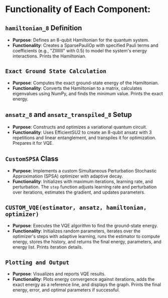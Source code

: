 # Functionality of Each Component:

## `hamiltonian_8` Definition
- **Purpose**: Defines an 8-qubit Hamiltonian for the quantum system.
- **Functionality**: Creates a SparsePauliOp with specified Pauli terms and coefficients (e.g., "ZIIIIIII" with 0.5) to model the system's energy interactions. Prints the Hamiltonian.

## `Exact Ground State Calculation`
- **Purpose**: Computes the exact ground-state energy of the Hamiltonian.
- **Functionality**: Converts the Hamiltonian to a matrix, calculates eigenvalues using NumPy, and finds the minimum value. Prints the exact energy.

## `ansatz_8` and `ansatz_transpiled_8` Setup
- **Purpose**: Constructs and optimizes a variational quantum circuit.
- **Functionality**: Uses EfficientSU2 to create an 8-qubit ansatz with 3 repetitions and linear entanglement, and transpiles it for optimization. Prepares it for VQE.

## `CustomSPSA` Class
- **Purpose**: Implements a custom Simultaneous Perturbation Stochastic Approximation (SPSA) optimizer with adaptive decay.
- **Functionality**: Initializes with maximum iterations, learning rate, and perturbation. The `step` function adjusts learning rate and perturbation over iterations, estimates the gradient, and updates parameters.

## `CUSTOM_VQE(estimator, ansatz, hamiltonian, optimizer)`
- **Purpose**: Executes the VQE algorithm to find the ground-state energy.
- **Functionality**: Initializes random parameters, iterates over the optimizer's steps with adaptive learning, runs the estimator to compute energy, stores the history, and returns the final energy, parameters, and energy list. Prints iteration details.

## `Plotting and Output`
- **Purpose**: Visualizes and reports VQE results.
- **Functionality**: Plots energy convergence against iterations, adds the exact energy as a reference line, and displays the graph. Prints the final energy, error, and optimal parameters if successful.


